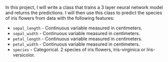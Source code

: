 In this project, I will write a class that trains a 3 layer neural network model and returns the predictions. I will then use this class to predict the species of iris flowers from data with the following features:

* `sepal_length` - Continuous variable measured in centimeters.
* `sepal_width` - Continuous variable measured in centimeters.
* `petal_length` - Continuous variable measured in centimeters.
* `petal_width` - Continuous variable measured in centimeters.
* `species` - Categorical. 2 species of iris flowers, Iris-virginica or Iris-versicolor.
